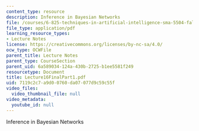 ```yaml
---
content_type: resource
description: Inference in Bayesian Networks
file: /courses/6-825-techniques-in-artificial-intelligence-sma-5504-fall-2002/7119c2c7a9d00760da07077d9c59c55f_Lecture16FinalPart1.pdf
file_type: application/pdf
learning_resource_types:
- Lecture Notes
license: https://creativecommons.org/licenses/by-nc-sa/4.0/
ocw_type: OCWFile
parent_title: Lecture Notes
parent_type: CourseSection
parent_uid: 6a589034-124a-430b-2725-b1ee5581f249
resourcetype: Document
title: Lecture16FinalPart1.pdf
uid: 7119c2c7-a9d0-0760-da07-077d9c59c55f
video_files:
  video_thumbnail_file: null
video_metadata:
  youtube_id: null
---
```

Inference in Bayesian Networks